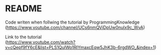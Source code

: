 # README

Code writen when follwing the tutorial by ProgrammingKnowledge  
(https://www.youtube.com/channel/UCs6nmQViDpUw0nuIx9c_WvA)

Link to the tutorial  
(https://www.youtube.com/watch?v=cQepf9fY6cE&list=PLS1QulWo1RIYmaxcEqw5JhK3b-6rgdWO_&index=1)


